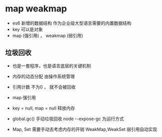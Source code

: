 # map  weakmap

- es6 新增的数据结构 作为企业级大型语言需要的内置数据结构
- key 可以是对象
- map (强引用) ， weakmap (弱引用)


## 垃圾回收
- 也是一套程序，也是语言底层的关键机制
- 内存的动态分配 由操作系统管理
- 引用计数 不为0 ， 就不会被回收
- map 强引用
- key = null, map = null 释放内存
- global.gc() 手动垃圾回收
    node --expose-gc 为运行方式

- Map, Set 需要手动去考虑内存的开销
    WeakMap,WeakSet 弱引用自动实现
    